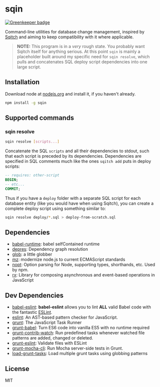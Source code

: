# sqin 

[![Greenkeeper badge](https://badges.greenkeeper.io/motiz88/sqin.svg)](https://greenkeeper.io/)

Command-line utilities for database change management, inspired by [Sqitch](http://sqitch.org) and aiming to keep compatibility with it where applicable.

>**NOTE:** This program is in a _very_ rough state. You probably want Sqitch itself for anything serious. At this point `sqin` is mainly a placeholder built around my specific need for `sqin resolve`, which pulls and concatenates SQL deploy script dependencies into one large script.

## Installation

Download node at [nodejs.org](http://nodejs.org) and install it, if you haven't already.

```sh
npm install -g sqin
```

## Supported commands
### sqin resolve
```sh
sqin resolve [scripts...]
```

Concatenate the SQL `scripts` and all their dependencies to stdout, such that each script is preceded by its dependencies. Dependencies are specified in SQL comments much like the ones `sqitch add` puts in deploy scripts:
```sql
-- requires: other-script
BEGIN;
-- etc...
COMMIT;
```

Thus if you have a `deploy` folder with a separate SQL script for each database entity (like you would have when using Sqitch), you can create a complete deploy script using something similar to:
```sh
sqin resolve deploy/*.sql > deploy-from-scratch.sql
```

## Dependencies

- [babel-runtime](https://github.com/git+https:/): babel selfContained runtime
- [depres](https://github.com/creynders/depres): Dependency graph resolution
- [glob](https://github.com/isaacs/node-glob): a little globber
- [mz](https://github.com/normalize/mz): modernize node.js to current ECMAScript standards
- [nopt](https://github.com/isaacs/nopt): Option parsing for Node, supporting types, shorthands, etc. Used by npm.
- [rx](https://github.com/Reactive-Extensions/RxJS): Library for composing asynchronous and event-based operations in JavaScript


## Dev Dependencies

- [babel-eslint](https://github.com/babel/babel-eslint): **babel-eslint** allows you to lint **ALL** valid Babel code with the fantastic [ESLint](https://github.com/eslint/eslint).
- [eslint](https://github.com/eslint/eslint): An AST-based pattern checker for JavaScript.
- [grunt](https://github.com/gruntjs/grunt): The JavaScript Task Runner
- [grunt-babel](https://github.com/babel/grunt-babel): Turn ES6 code into vanilla ES5 with no runtime required
- [grunt-contrib-watch](https://github.com/gruntjs/grunt-contrib-watch): Run predefined tasks whenever watched file patterns are added, changed or deleted.
- [grunt-eslint](https://github.com/sindresorhus/grunt-eslint): Validate files with ESLint
- [grunt-mocha-cli](https://github.com/Rowno/grunt-mocha-cli): Run Mocha server-side tests in Grunt.
- [load-grunt-tasks](https://github.com/sindresorhus/load-grunt-tasks): Load multiple grunt tasks using globbing patterns

## License

MIT

